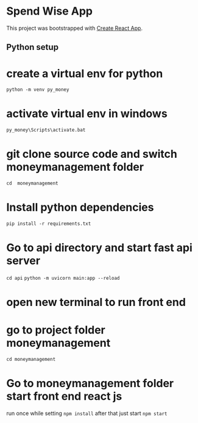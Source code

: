 # Spend Wise App

This project was bootstrapped with [Create React App](https://github.com/facebook/create-react-app).

## Python setup

# create a virtual env for python
`python -m venv py_money`

# activate virtual env in windows
`py_money\Scripts\activate.bat`



# git clone source code and switch moneymanagement folder
`cd  moneymanagement`

# Install python dependencies
`pip install -r requirements.txt`

# Go to api directory and start fast api server
`cd api`
`python -m uvicorn main:app --reload`

# open new terminal to run front end
# go to project folder moneymanagement
`cd moneymanagement`

# Go to moneymanagement folder start front end react js
run once while setting
`npm install`
after that just start
`npm start`
